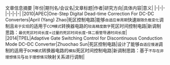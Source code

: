 文章信息摘要
|年份|期刊名/会议名|文章标题|作者|研究方向|具体内容|意义|
|-|-|-|-|-|-|-|
|2010|APEC|One-Step Digital Dead-time Correction For DC-DC Converters|April (Yang) Zhao|死区控制电路|能够`自适应单周期`快速`跟随负载变化`调制且`易于实现`的适用于`CCM模式`转换器电路的`较高精度数字`死区时间控制电路|新调制思路：`最优死区时间长度`=`过量的死区时间长度`-`体二极管导通时间长度`|
|2014|TPEL|Adaptive Gate Switching Control for Discontinuous Conduction Mode DC–DC Converter|Zhuochao Sun|死区控制电路|设计了能够`自适应慢速`调制的适用于`DCM模式`转换器电路的`模拟`死区时间控制电路|新调制思路：基于`不存在非理想情况`与`处于理想情况`映射关系进行调制|